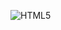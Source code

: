 ![HTML5](https://img.shields.io/badge/html5-%23E34F26.svg?style=for-the-badge&logo=html5&logoColor=white)
